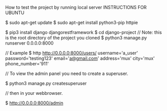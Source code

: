 How to test the project by running local server
INSTRUCTIONS FOR UBUNTU

  $ sudo apt-get update
  $ sudo apt-get install python3-pip httpie
  
  $ pip3 install django djangorestframework
  $ cd django-project // Note: this is the root directory of the project you cloned
  $ python3 manage.py runserver 0.0.0.0:8000
  
  // Example
  $ http http://0.0.0.0:8000/users/ username='a_user' password='testing123' email='a@gmail.com' address='mux' city='mux' phone_number='911'
  
  // To view the admin panel you need to create a superuser.

  $ python3 manage.py createsuperuser
  
  // then in your webbrowser.

  $ http://0.0.0.0:8000/admin

